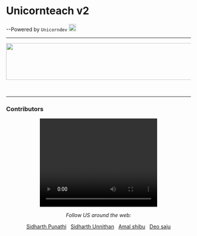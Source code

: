 # Unicornteach v2 <br>
--Powered by ```Unicorndev``` <img src="https://www.pngitem.com/pimgs/m/160-1600402_unicorn-silhouette-computer-icons-clip-art-simple-unicorn.png" width="20" height="20">
<hr>

<img src="https://media.giphy.com/media/PqFxlD2TGJWlPpOs8G/giphy.gif" width="540" height="100">

<br><hr>
<h3>Contributors</h3>
<div align="center">
<video width="320" height="240" controls>
      <source src=”http://techslides.com/demos/sample-videos/small.ogv” type=video/ogg>
      <source src="/build/videos/arcnet.io(7-sec).mp4" type=video/mp4>
</video>

<i>Follow US around the web:</i><br>

  <a href="https://github.com/sidharthpunathil" >Sidharth Punathi</a>
  &nbsp;
  <a href="https://github.com/sid2020-devil" >Sidharth Unnithan</a>
  &nbsp;
  <a href="https://github.com/theamalshibu" >Amal shibu</a>
  &nbsp;
  <a href="https://github.com/Deosaju" >Deo saju</a>


</div>

